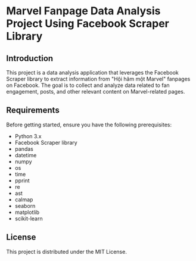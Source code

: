 # Marvel Fanpage Data Analysis Project Using Facebook Scraper Library

## Introduction

This project is a data analysis application that leverages the Facebook Scraper library to extract information from "Hội hâm một Marvel" fanpages on Facebook. The goal is to collect and analyze data related to fan engagement, posts, and other relevant content on Marvel-related pages.

## Requirements

Before getting started, ensure you have the following prerequisites:

- Python 3.x
- Facebook Scraper library
- pandas
- datetime
- numpy
- os
- time
- pprint
- re
- ast
- calmap
- seaborn
- matplotlib
- scikit-learn

## License
This project is distributed under the MIT License.

